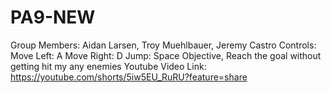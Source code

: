# PA9-NEW
Group Members: Aidan Larsen, Troy Muehlbauer, Jeremy Castro
Controls: 
Move Left: A
Move Right: D
Jump: Space
Objective, Reach the goal without getting hit my any enemies
Youtube Video Link: https://youtube.com/shorts/5iw5EU_RuRU?feature=share
